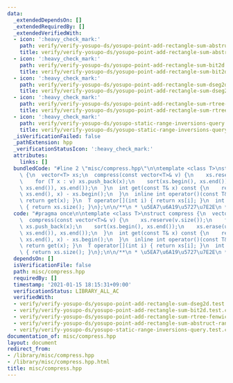 ```yaml
---
data:
  _extendedDependsOn: []
  _extendedRequiredBy: []
  _extendedVerifiedWith:
  - icon: ':heavy_check_mark:'
    path: verify/verify-yosupo-ds/yosupo-point-add-rectangle-sum-abstruct-range-tree.test.cpp
    title: verify/verify-yosupo-ds/yosupo-point-add-rectangle-sum-abstruct-range-tree.test.cpp
  - icon: ':heavy_check_mark:'
    path: verify/verify-yosupo-ds/yosupo-point-add-rectangle-sum-bit2d.test.cpp
    title: verify/verify-yosupo-ds/yosupo-point-add-rectangle-sum-bit2d.test.cpp
  - icon: ':heavy_check_mark:'
    path: verify/verify-yosupo-ds/yosupo-point-add-rectangle-sum-dseg2d.test.cpp
    title: verify/verify-yosupo-ds/yosupo-point-add-rectangle-sum-dseg2d.test.cpp
  - icon: ':heavy_check_mark:'
    path: verify/verify-yosupo-ds/yosupo-point-add-rectangle-sum-rtree-fenwick.test.cpp
    title: verify/verify-yosupo-ds/yosupo-point-add-rectangle-sum-rtree-fenwick.test.cpp
  - icon: ':heavy_check_mark:'
    path: verify/verify-yosupo-ds/yosupo-static-range-inversions-query.test.cpp
    title: verify/verify-yosupo-ds/yosupo-static-range-inversions-query.test.cpp
  _isVerificationFailed: false
  _pathExtension: hpp
  _verificationStatusIcon: ':heavy_check_mark:'
  attributes:
    links: []
  bundledCode: "#line 2 \"misc/compress.hpp\"\n\ntemplate <class T>\nstruct compress\
    \ {\n  vector<T> xs;\n  compress(const vector<T>& v) {\n    xs.reserve(v.size());\n\
    \    for (T x : v) xs.push_back(x);\n    sort(xs.begin(), xs.end());\n    xs.erase(unique(xs.begin(),\
    \ xs.end()), xs.end());\n  }\n  int get(const T& x) const {\n    return lower_bound(xs.begin(),\
    \ xs.end(), x) - xs.begin();\n  }\n  inline int operator()(const T& x) const {\
    \ return get(x); }\n  T operator[](int i) { return xs[i]; }\n  int size() const\
    \ { return xs.size(); }\n};\n\n/**\n * \u5EA7\u6A19\u5727\u7E2E\n */\n"
  code: "#pragma once\n\ntemplate <class T>\nstruct compress {\n  vector<T> xs;\n\
    \  compress(const vector<T>& v) {\n    xs.reserve(v.size());\n    for (T x : v)\
    \ xs.push_back(x);\n    sort(xs.begin(), xs.end());\n    xs.erase(unique(xs.begin(),\
    \ xs.end()), xs.end());\n  }\n  int get(const T& x) const {\n    return lower_bound(xs.begin(),\
    \ xs.end(), x) - xs.begin();\n  }\n  inline int operator()(const T& x) const {\
    \ return get(x); }\n  T operator[](int i) { return xs[i]; }\n  int size() const\
    \ { return xs.size(); }\n};\n\n/**\n * \u5EA7\u6A19\u5727\u7E2E\n */\n"
  dependsOn: []
  isVerificationFile: false
  path: misc/compress.hpp
  requiredBy: []
  timestamp: '2021-01-15 18:15:31+09:00'
  verificationStatus: LIBRARY_ALL_AC
  verifiedWith:
  - verify/verify-yosupo-ds/yosupo-point-add-rectangle-sum-dseg2d.test.cpp
  - verify/verify-yosupo-ds/yosupo-point-add-rectangle-sum-bit2d.test.cpp
  - verify/verify-yosupo-ds/yosupo-point-add-rectangle-sum-rtree-fenwick.test.cpp
  - verify/verify-yosupo-ds/yosupo-point-add-rectangle-sum-abstruct-range-tree.test.cpp
  - verify/verify-yosupo-ds/yosupo-static-range-inversions-query.test.cpp
documentation_of: misc/compress.hpp
layout: document
redirect_from:
- /library/misc/compress.hpp
- /library/misc/compress.hpp.html
title: misc/compress.hpp
---
```

